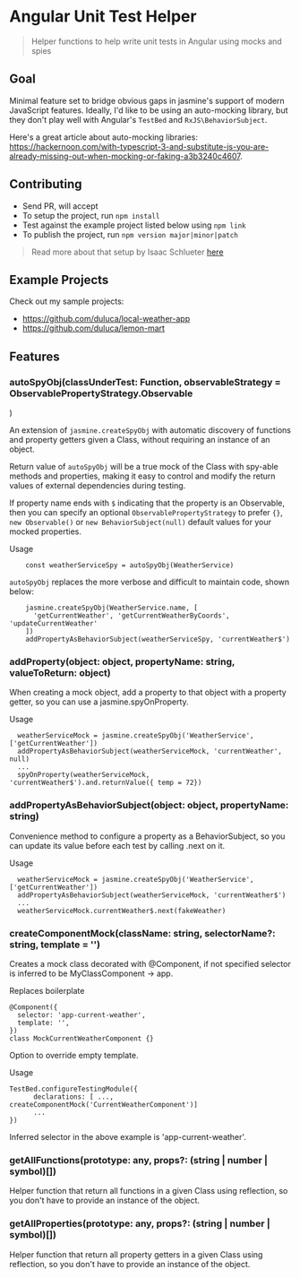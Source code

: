 # Angular Unit Test Helper
> Helper functions to help write unit tests in Angular using mocks and spies

## Goal
Minimal feature set to bridge obvious gaps in jasmine's support of modern JavaScript features. Ideally, I'd like to be using an auto-mocking library, but they don't play well with Angular's `TestBed` and `RxJS\BehaviorSubject`.

Here's a great article about auto-mocking libraries: https://hackernoon.com/with-typescript-3-and-substitute-js-you-are-already-missing-out-when-mocking-or-faking-a3b3240c4607.

## Contributing

- Send PR, will accept
- To setup the project, run `npm install`
- Test against the example project listed below using `npm link`
- To publish the project, run `npm version major|minor|patch`
> Read more about that setup by Isaac Schlueter [here](https://blog.npmjs.org/post/184553141742/easy-automatic-npm-publishes)


## Example Projects

Check out my sample projects:
 - https://github.com/duluca/local-weather-app
 - https://github.com/duluca/lemon-mart

## Features

### autoSpyObj(classUnderTest: Function, observableStrategy = ObservablePropertyStrategy.Observable
)

An extension of `jasmine.createSpyObj` with automatic discovery of functions and property getters given a Class, without requiring an instance of an object.

Return value of `autoSpyObj` will be a true mock of the Class with spy-able methods and properties, making it easy to control and modify the return values of external dependencies during testing.

If property name ends with `$` indicating that the property is an Observable, then you can specify an optional `ObservablePropertyStrategy` to prefer `{}`, `new Observable()` or `new BehaviorSubject(null)` default values for your mocked properties.

Usage
```
    const weatherServiceSpy = autoSpyObj(WeatherService)
```

`autoSpyObj` replaces the more verbose and difficult to maintain code, shown below:
```
    jasmine.createSpyObj(WeatherService.name, [
      'getCurrentWeather', 'getCurrentWeatherByCoords', 'updateCurrentWeather'
    ])
    addPropertyAsBehaviorSubject(weatherServiceSpy, 'currentWeather$')
```

### addProperty(object: object, propertyName: string, valueToReturn: object)

When creating a mock object, add a property to that object with a property getter, so you can use a jasmine.spyOnProperty.

Usage
```
  weatherServiceMock = jasmine.createSpyObj('WeatherService', ['getCurrentWeather'])
  addPropertyAsBehaviorSubject(weatherServiceMock, 'currentWeather', null)
  ...
  spyOnProperty(weatherServiceMock, 'currentWeather$').and.returnValue({ temp = 72})
```

### addPropertyAsBehaviorSubject(object: object, propertyName: string)

Convenience method to configure a property as a BehaviorSubject, so you can update its value before each test by calling .next on it.

Usage
```
  weatherServiceMock = jasmine.createSpyObj('WeatherService', ['getCurrentWeather'])
  addPropertyAsBehaviorSubject(weatherServiceMock, 'currentWeather$')
  ...
  weatherServiceMock.currentWeather$.next(fakeWeather)
```

### createComponentMock(className: string, selectorName?: string, template = '')

Creates a mock class decorated with @Component, if not specified selector is inferred to be MyClassComponent -> app.

Replaces boilerplate
```
@Component({
  selector: 'app-current-weather',
  template: '',
})
class MockCurrentWeatherComponent {}
```

Option to override empty template.

Usage
```
TestBed.configureTestingModule({
      declarations: [ ..., createComponentMock('CurrentWeatherComponent')]
      ...
})
```
Inferred selector in the above example is 'app-current-weather'.

### getAllFunctions(prototype: any, props?: (string | number | symbol)[])

Helper function that return all functions in a given Class using reflection, so you don't have to provide an instance of the object.

### getAllProperties(prototype: any, props?: (string | number | symbol)[])

Helper function that return all property getters in a given Class using reflection, so you don't have to provide an instance of the object.